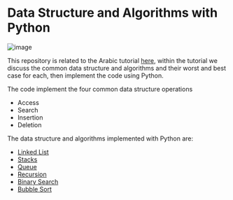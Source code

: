 # Data Structure and Algorithms with Python

![image](https://raw.githubusercontent.com/mohamedayman28/data_structure_and_algorithms/main/data_structure_and_algorithms.jpg)

This repository is related to the Arabic tutorial [here](), within the tutorial we discuss the common data structure and algorithms and their worst and best case for each, then implement the code using Python.

The code implement the four common data structure operations
  * Access
  * Search
  * Insertion
  * Deletion

The data structure and algorithms implemented with Python are:
  * [Linked List](https://github.com/mohamedayman28/data_structure_and_algorithms/blob/main/data_structure/linked_list.py)
  * [Stacks](https://github.com/mohamedayman28/data_structure_and_algorithms/blob/main/data_structure/stacks.py)
  * [Queue](https://github.com/mohamedayman28/data_structure_and_algorithms/blob/main/data_structure/queue.py)
  * [Recursion](https://github.com/mohamedayman28/data_structure_and_algorithms/blob/main/data_structure/recursion.py)
  * [Binary Search](https://github.com/mohamedayman28/data_structure_and_algorithms/blob/main/data_structure/binary_search.py)
  * [Bubble Sort](https://github.com/mohamedayman28/data_structure_and_algorithms/blob/main/data_structure/bubble_sort.py)
